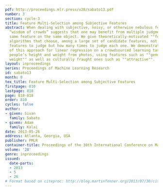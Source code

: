 ```yaml
---
pdf: http://proceedings.mlr.press/v28/sabato13.pdf
number: 3
section: cycle-3
title: Feature Multi-Selection among Subjective Features
abstract: When dealing with subjective, noisy, or otherwise nebulous features, the
  “wisdom of crowds” suggests that one may benefit from multiple judgments of the
  same feature on the same object. We give theoretically-motivated ""feature multi-selection""
  algorithms that choose, among a large set of candidate features, not only which
  features to judge but how many times to judge each one. We demonstrate the effectiveness
  of this approach for linear regression on a crowdsourced learning task of predicting
  people’s height and weight from photos, using features such as ""gender"" and  ""estimated
  weight"" as well as culturally fraught ones such as ""attractive"".
layout: inproceedings
series: Proceedings of Machine Learning Research
id: sabato13
month: 0
tex_title: Feature Multi-Selection among Subjective Features
firstpage: 810
lastpage: 818
page: 810-818
order: 810
cycles: false
author:
- given: Sivan
  family: Sabato
- given: Adam
  family: Kalai
date: 2013-05-26
address: Atlanta, Georgia, USA
publisher: PMLR
container-title: Proceedings of the 30th International Conference on Machine Learning
volume: '28'
genre: inproceedings
issued:
  date-parts:
  - 2013
  - 5
  - 26
# Format based on citeproc: http://blog.martinfenner.org/2013/07/30/citeproc-yaml-for-bibliographies/
---
```

